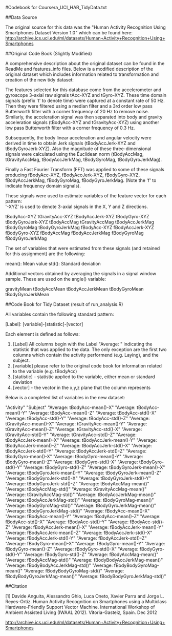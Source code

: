 #Codebook for Coursera_UCI_HAR_TidyData.txt

##Data Source

The original source for this data was the "Human Activity Recognition Using Smartphones Dataset Version 1.0" which can be found here: http://archive.ics.uci.edu/ml/datasets/Human+Activity+Recognition+Using+Smartphones

##Original Code Book (Slightly Modified)

A comprehensive description about the original dataset can be found in the ReadMe and features_info files. Below is a modified description of the original dataset which includes information related to transformation and creation of the new tidy dataset:

The features selected for this database come from the accelerometer and gyroscope 3-axial raw signals tAcc-XYZ and tGyro-XYZ. These time domain signals (prefix 't' to denote time) were captured at a constant rate of 50 Hz. Then they were filtered using a median filter and a 3rd order low pass Butterworth filter with a corner frequency of 20 Hz to remove noise. Similarly, the acceleration signal was then separated into body and gravity acceleration signals (tBodyAcc-XYZ and tGravityAcc-XYZ) using another low pass Butterworth filter with a corner frequency of 0.3 Hz. 

Subsequently, the body linear acceleration and angular velocity were derived in time to obtain Jerk signals (tBodyAccJerk-XYZ and tBodyGyroJerk-XYZ). Also the magnitude of these three-dimensional signals were calculated using the Euclidean norm (tBodyAccMag, tGravityAccMag, tBodyAccJerkMag, tBodyGyroMag, tBodyGyroJerkMag). 

Finally a Fast Fourier Transform (FFT) was applied to some of these signals producing fBodyAcc-XYZ, fBodyAccJerk-XYZ, fBodyGyro-XYZ, fBodyAccJerkMag, fBodyGyroMag, fBodyGyroJerkMag. (Note the 'f' to indicate frequency domain signals). 

These signals were used to estimate variables of the feature vector for each pattern:  
'-XYZ' is used to denote 3-axial signals in the X, Y and Z directions.

tBodyAcc-XYZ
tGravityAcc-XYZ
tBodyAccJerk-XYZ
tBodyGyro-XYZ
tBodyGyroJerk-XYZ
tBodyAccMag
tGravityAccMag
tBodyAccJerkMag
tBodyGyroMag
tBodyGyroJerkMag
fBodyAcc-XYZ
fBodyAccJerk-XYZ
fBodyGyro-XYZ
fBodyAccMag
fBodyAccJerkMag
fBodyGyroMag
fBodyGyroJerkMag

The set of variables that were estimated from these signals (and retained for this assignment) are the following:

mean(): Mean value
std(): Standard deviation

Additional vectors obtained by averaging the signals in a signal window sample. These are used on the angle() variable:

gravityMean
tBodyAccMean
tBodyAccJerkMean
tBodyGyroMean
tBodyGyroJerkMean

##Code Book for Tidy Dataset (result of run_analysis.R)

All variables contain the following standard pattern:

[Label]: [variable]-[statistic]-[vector] <br>

Each element is defined as follows:

1) [Label] All columns begin with the Label "Average: " indicating the statistic that was applied to the data. The only exception are the first two columns which contain the activity performend (e.g. Laying), and the subject.<br>
2) [variable] please refer to the original code book for information related to the variable (e.g. tBodyAcc) <br>
3) [statistic] - statistic applied to the variable, either mean or standard deviation <br>
4) [vector] - the vector in the x,y,z plane that the column represents <br>

Below is a completed list of variables in the new dataset:

"Activity" "Subject" "Average:  tBodyAcc-mean()-X" "Average:  tBodyAcc-mean()-Y" "Average:  tBodyAcc-mean()-Z" "Average:  tBodyAcc-std()-X" "Average:  tBodyAcc-std()-Y" "Average:  tBodyAcc-std()-Z" "Average:  tGravityAcc-mean()-X" "Average:  tGravityAcc-mean()-Y" "Average:  tGravityAcc-mean()-Z" "Average:  tGravityAcc-std()-X" "Average:  tGravityAcc-std()-Y" "Average:  tGravityAcc-std()-Z" "Average:  tBodyAccJerk-mean()-X" "Average:  tBodyAccJerk-mean()-Y" "Average:  tBodyAccJerk-mean()-Z" "Average:  tBodyAccJerk-std()-X" "Average:  tBodyAccJerk-std()-Y" "Average:  tBodyAccJerk-std()-Z" "Average:  tBodyGyro-mean()-X" "Average:  tBodyGyro-mean()-Y" "Average:  tBodyGyro-mean()-Z" "Average:  tBodyGyro-std()-X" "Average:  tBodyGyro-std()-Y" "Average:  tBodyGyro-std()-Z" "Average:  tBodyGyroJerk-mean()-X" "Average:  tBodyGyroJerk-mean()-Y" "Average:  tBodyGyroJerk-mean()-Z" "Average:  tBodyGyroJerk-std()-X" "Average:  tBodyGyroJerk-std()-Y" "Average:  tBodyGyroJerk-std()-Z" "Average:  tBodyAccMag-mean()" "Average:  tBodyAccMag-std()" "Average:  tGravityAccMag-mean()" "Average:  tGravityAccMag-std()" "Average:  tBodyAccJerkMag-mean()" "Average:  tBodyAccJerkMag-std()" "Average:  tBodyGyroMag-mean()" "Average:  tBodyGyroMag-std()" "Average:  tBodyGyroJerkMag-mean()" "Average:  tBodyGyroJerkMag-std()" "Average:  fBodyAcc-mean()-X" "Average:  fBodyAcc-mean()-Y" "Average:  fBodyAcc-mean()-Z" "Average:  fBodyAcc-std()-X" "Average:  fBodyAcc-std()-Y" "Average:  fBodyAcc-std()-Z" "Average:  fBodyAccJerk-mean()-X" "Average:  fBodyAccJerk-mean()-Y" "Average:  fBodyAccJerk-mean()-Z" "Average:  fBodyAccJerk-std()-X" "Average:  fBodyAccJerk-std()-Y" "Average:  fBodyAccJerk-std()-Z" "Average:  fBodyGyro-mean()-X" "Average:  fBodyGyro-mean()-Y" "Average:  fBodyGyro-mean()-Z" "Average:  fBodyGyro-std()-X" "Average:  fBodyGyro-std()-Y" "Average:  fBodyGyro-std()-Z" "Average:  fBodyAccMag-mean()" "Average:  fBodyAccMag-std()" "Average:  fBodyBodyAccJerkMag-mean()" "Average:  fBodyBodyAccJerkMag-std()" "Average:  fBodyBodyGyroMag-mean()" "Average:  fBodyBodyGyroMag-std()" "Average:  fBodyBodyGyroJerkMag-mean()" "Average:  fBodyBodyGyroJerkMag-std()"

##Citation

[1] Davide Anguita, Alessandro Ghio, Luca Oneto, Xavier Parra and Jorge L. Reyes-Ortiz. Human Activity Recognition on Smartphones using a Multiclass Hardware-Friendly Support Vector Machine. International Workshop of Ambient Assisted Living (IWAAL 2012). Vitoria-Gasteiz, Spain. Dec 2012

http://archive.ics.uci.edu/ml/datasets/Human+Activity+Recognition+Using+Smartphones